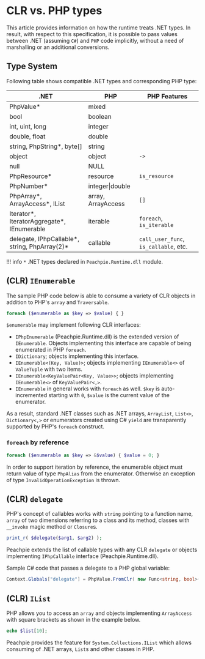 # CLR vs. PHP types

This article provides information on how the runtime treats .NET types. In result, with respect to this specification, it is possible to pass values between .NET (assuming `C#`) and `PHP` code implicitly, without a need of marshalling or an additional conversions.

## Type System

Following table shows compatible .NET types and corresponding PHP type:

.NET | PHP | PHP Features
--- | --- | ---
PhpValue\* | mixed | 
bool | boolean | 
int, uint, long | integer | 
double, float | double | 
string, PhpString\*, byte[] | string | 
object | object | `->`
null | NULL | 
PhpResource\* | resource | `is_resource`
PhpNumber\* | integer\|double | 
PhpArray\*, ArrayAccess\*, IList | array, ArrayAccess | `[]`
Iterator\*, IteratorAggregate\*, IEnumerable | iterable | `foreach`, `is_iterable`
delegate, IPhpCallable\*, string, PhpArray(2)\* | callable | `call_user_func`, `is_callable`, etc.

!!! info
    `*` .NET types declared in `Peachpie.Runtime.dll` module.

## (CLR) `IEnumerable`

The sample PHP code below is able to consume a variety of CLR objects in addition to PHP's `array` and `Traversable`.

```php
foreach ($enumerable as $key => $value) { }
```

`$enumerable` may implement following CLR interfaces:

- `IPhpEnumerable` (Peachpie.Runtime.dll) is the extended version of `IEnumerable`. Objects implementing this interface are capable of being enumerated in PHP `foreach`.
- `IDictionary`; objects implementing this interface.
- `IEnumerable<(Key, Value)>`; objects implementing `IEnumerable<>` of `ValueTuple` with two items.
- `IEnumerable<KeyValuePair<Key, Value>>`; objects implementing `IEnumerable<>` of `KeyValuePair<,>`.
- `IEnumerable` in general works with `foreach` as well. `$key` is auto-incremented starting with `0`, `$value` is the current value of the enumerator.

As a result, standard .NET classes such as .NET arrays, `ArrayList`, `List<>`, `Dictionary<,>` or enumerators created using C# `yield` are transparently supported by PHP's `foreach` construct.

### `foreach` by reference

```php
foreach ($enumerable as $key => &$value) { $value = 0; }
```
In order to support iteration by reference, the enumerable object must return value of type `PhpAlias` from the enumerator. Otherwise an exception of type `InvalidOperationException` is thrown.

## (CLR) `delegate`

PHP's concept of callables works with `string` pointing to a function name, `array` of two dimensions referring to a class and its method, classes with `__invoke` magic method or `Closure`s.

```php
print_r( $delegate($arg1, $arg2) );
```

Peachpie extends the list of callable types with any CLR `delegate` or objects implementing `IPhpCallable` interface (Peachpie.Runtime.dll).

Sample C# code that passes a delegate to a PHP global variable:
```csharp
Context.Globals["delegate"] = PhpValue.FromClr( new Func<string, bool>( str => str.IsNormalized() ) );
```

## (CLR) `IList`

PHP allows you to access an `array` and objects implementing `ArrayAccess` with square brackets as shown in the example below.

```php
echo $list[10];
```

Peachpie provides the feature for `System.Collections.IList` which allows consuming of .NET arrays, `List`s and other classes in PHP.
